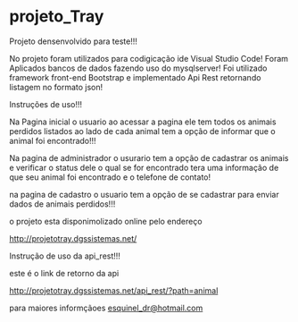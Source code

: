 # projeto_Tray

Projeto densenvolvido para teste!!!
 
No projeto foram utilizados para codigicação ide Visual Studio Code!
Foram Aplicados bancos de dados fazendo uso do mysqlserver! 
Foi utilizado framework front-end Bootstrap e implementado Api Rest retornando listagem no formato json!

Instruções de uso!!!

Na Pagina inicial o usuario ao acessar a pagina ele tem todos os animais perdidos listados 
ao lado de cada animal tem a opção de informar que o animal foi encontrado!!!

Na pagina de administrador o usurario tem a opção de cadastrar os animais e verificar o status dele o qual se for encontrado 
tera uma informação de que seu animal foi encontrado e o telefone de contato!

na pagina de cadastro o usuario tem a opção de se cadastrar para enviar dados de animais perdidos!!!

o projeto esta disponimolizado online pelo endereço

http://projetotray.dgssistemas.net/

Instrução de uso da api_rest!!!

este é o link de retorno da api 

http://projetotray.dgssistemas.net/api_rest/?path=animal


para maiores informçãoes esquinel_dr@hotmail.com




